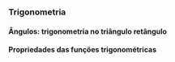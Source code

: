 ### Trigonometria

#### Ângulos: trigonometria no triângulo retângulo

#### Propriedades das funções trigonométricas